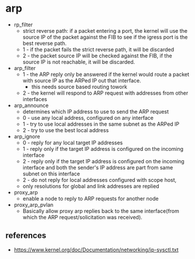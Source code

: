 # arp
* rp_filter
    * strict reverse path: if a packet entering a port, the kernel will use the source IP of the packet against the FIB to see if the igress port is the best reverse path.
    * 1 - if the packet fails the strict reverse path, it will be discarded
    * 2 - the packet source IP will be checked against the FIB, if the source IP is not reachable, it will be discarded.
* arp_filter
	* 1 - the ARP reply only be answered if the kernel would route a packet with source IP as the ARPed IP out that interface.
        * this needs source based routing towork
    * 2 - the kernel will respond to ARP request with addresses from other interfaces
* arp_announce
    * determines which IP address to use to send the ARP request
    * 0 - use any local address, configured on any interface
    * 1 - try to use local addresses in the same subnet as the ARPed IP
    * 2 - try to use the best local address
* arp_ignore
    * 0 - reply for any local target IP addresses
    * 1 - reply only if the target IP address is configured on the incoming interface
    * 2 - reply only if the target IP address is configured on the incoming interface and both the sender's IP address are part from same subnet on this interface
    * 2 -  do not reply for local addresses configured with scope host,
    * only resolutions for global and link addresses are replied
* proxy_arp
	* enable a node to reply to ARP requests for another node
* proxy_arp_pvlan
	* Basically allow proxy arp replies back to the same interface(from which the ARP request/solicitation was received).


## references
* https://www.kernel.org/doc/Documentation/networking/ip-sysctl.txt
